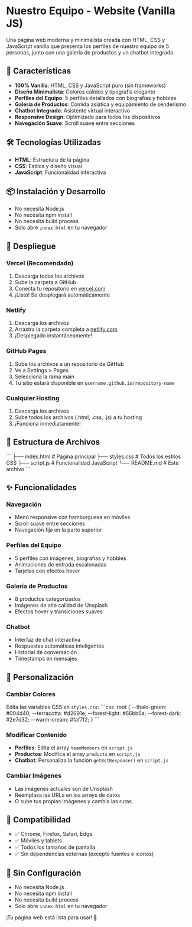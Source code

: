 # Nuestro Equipo - Website (Vanilla JS)

Una página web moderna y minimalista creada con HTML, CSS y JavaScript vanilla que presenta los perfiles de nuestro equipo de 5 personas, junto con una galería de productos y un chatbot integrado.

## 🚀 Características

- **100% Vanilla**: HTML, CSS y JavaScript puro (sin frameworks)
- **Diseño Minimalista**: Colores cálidos y tipografía elegante
- **Perfiles del Equipo**: 5 perfiles detallados con biografías y hobbies
- **Galería de Productos**: Comida asiática y equipamiento de senderismo
- **Chatbot Integrado**: Asistente virtual interactivo
- **Responsive Design**: Optimizado para todos los dispositivos
- **Navegación Suave**: Scroll suave entre secciones

## 🛠️ Tecnologías Utilizadas

- **HTML**: Estructura de la página
- **CSS**: Estilos y diseño visual
- **JavaScript**: Funcionalidad interactiva

## 📦 Instalación y Desarrollo

- No necesita Node.js
- No necesita npm install
- No necesita build process
- Solo abre `index.html` en tu navegador

## 🚀 Despliegue

### Vercel (Recomendado)
1. Descarga todos los archivos
2. Sube la carpeta a GitHub
3. Conecta tu repositorio en [vercel.com](https://vercel.com)
4. ¡Listo! Se desplegará automáticamente

### Netlify
1. Descarga los archivos
2. Arrastra la carpeta completa a [netlify.com](https://netlify.com)
3. ¡Desplegado instantáneamente!

### GitHub Pages
1. Sube los archivos a un repositorio de GitHub
2. Ve a Settings > Pages
3. Selecciona la rama main
4. Tu sitio estará disponible en `username.github.io/repository-name`

### Cualquier Hosting
1. Descarga los archivos
2. Sube todos los archivos (.html, .css, .js) a tu hosting
3. ¡Funciona inmediatamente!

## 📁 Estructura de Archivos

\`\`\`
├── index.html          # Página principal
├── styles.css          # Todos los estilos CSS
├── script.js           # Funcionalidad JavaScript
└── README.md           # Este archivo
\`\`\`

## ✨ Funcionalidades

### Navegación
- Menú responsive con hamburguesa en móviles
- Scroll suave entre secciones
- Navegación fija en la parte superior

### Perfiles del Equipo
- 5 perfiles con imágenes, biografías y hobbies
- Animaciones de entrada escalonadas
- Tarjetas con efectos hover

### Galería de Productos
- 8 productos categorizados
- Imágenes de alta calidad de Unsplash
- Efectos hover y transiciones suaves

### Chatbot
- Interfaz de chat interactiva
- Respuestas automáticas inteligentes
- Historial de conversación
- Timestamps en mensajes

## 🎨 Personalización

### Cambiar Colores
Edita las variables CSS en `styles.css`:
\`\`\`css
:root {
    --thalo-green: #004d40;
    --terracotta: #d2691e;
    --forest-light: #66bb6a;
    --forest-dark: #2e7d32;
    --warm-cream: #faf7f2;
}
\`\`\`

### Modificar Contenido
- **Perfiles**: Edita el array `teamMembers` en `script.js`
- **Productos**: Modifica el array `products` en `script.js`
- **Chatbot**: Personaliza la función `getBotResponse()` en `script.js`

### Cambiar Imágenes
- Las imágenes actuales son de Unsplash
- Reemplaza las URLs en los arrays de datos
- O sube tus propias imágenes y cambia las rutas

## 📱 Compatibilidad

- ✅ Chrome, Firefox, Safari, Edge
- ✅ Móviles y tablets
- ✅ Todos los tamaños de pantalla
- ✅ Sin dependencias externas (excepto fuentes e iconos)

## 🔧 Sin Configuración

- No necesita Node.js
- No necesita npm install
- No necesita build process
- Solo abre `index.html` en tu navegador

¡Tu página web está lista para usar! 🎉
